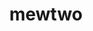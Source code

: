 ---
id: 150
title: mewtwo
types: [psychic]
image: https://raw.githubusercontent.com/PokeAPI/sprites/master/sprites/pokemon/150.png
---